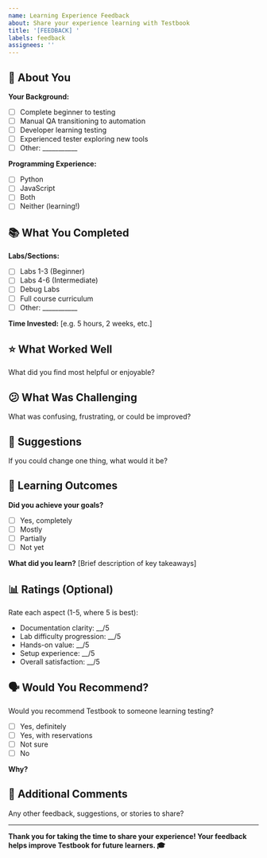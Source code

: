 ```yaml
---
name: Learning Experience Feedback
about: Share your experience learning with Testbook
title: '[FEEDBACK] '
labels: feedback
assignees: ''
---
```


## 👤 About You

**Your Background:**
- [ ] Complete beginner to testing
- [ ] Manual QA transitioning to automation
- [ ] Developer learning testing
- [ ] Experienced tester exploring new tools
- [ ] Other: ___________

**Programming Experience:**
- [ ] Python
- [ ] JavaScript
- [ ] Both
- [ ] Neither (learning!)

## 📚 What You Completed

**Labs/Sections:**
- [ ] Labs 1-3 (Beginner)
- [ ] Labs 4-6 (Intermediate)
- [ ] Debug Labs
- [ ] Full course curriculum
- [ ] Other: ___________

**Time Invested:** [e.g. 5 hours, 2 weeks, etc.]

## ⭐ What Worked Well

What did you find most helpful or enjoyable?

## 😕 What Was Challenging

What was confusing, frustrating, or could be improved?

## 💭 Suggestions

If you could change one thing, what would it be?

## 🎯 Learning Outcomes

**Did you achieve your goals?**
- [ ] Yes, completely
- [ ] Mostly
- [ ] Partially
- [ ] Not yet

**What did you learn?**
[Brief description of key takeaways]

## 📊 Ratings (Optional)

Rate each aspect (1-5, where 5 is best):

- Documentation clarity: __/5
- Lab difficulty progression: __/5
- Hands-on value: __/5
- Setup experience: __/5
- Overall satisfaction: __/5

## 🗣️ Would You Recommend?

Would you recommend Testbook to someone learning testing?

- [ ] Yes, definitely
- [ ] Yes, with reservations
- [ ] Not sure
- [ ] No

**Why?**

## 📝 Additional Comments

Any other feedback, suggestions, or stories to share?

---

**Thank you for taking the time to share your experience! Your feedback helps improve Testbook for future learners. 🎓**

